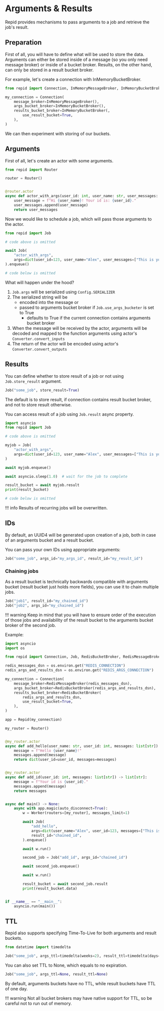# Arguments & Results

Repid provides mechanisms to pass arguments to a job and retrieve the job's result.

## Preparation

First of all, you will have to define what will be used to store the data. Arguments can either be
stored inside of a message (so you only need message broker) or inside of a bucket broker.
Results, on the other hand, can only be stored in a result bucket broker.

For example, let's create a connection with InMemoryBucketBroker.

```python hl_lines="5-8"
from repid import Connection, InMemoryMessageBroker, InMemoryBucketBroker

my_connection = Connection(
    message_broker=InMemoryMessageBroker(),
    args_bucket_broker=InMemoryBucketBroker(),
    results_bucket_broker=InMemoryBucketBroker(,
        use_result_bucket=True,
    ),
)
```

We can then experiment with storing of our buckets.

## Arguments

First of all, let's create an actor with some arguments.

```python
from repid import Router

router = Router()


@router.actor
async def actor_with_args(user_id: int, user_name: str, user_messages: list[str]) -> list[str]:
    user_message = f"Hi {user_name}! Your id is: {user_id}."
    user_messages.append(user_message)
    return user_messages
```

Now we would like to schedule a job, which will pass those arguments to the actor.

```python
from repid import Job

# code above is omitted

await Job(
    "actor_with_args",
    args=dict(user_id=123, user_name="Alex", user_messages=["This is your first message!"]),
).enqueue()

# code below is omitted
```

What will happen under the hood?

1. `Job.args` will be serialized using `Config.SERIALIZER`
2. The serialized string will be
    - encoded into the message or
    - passed to arguments bucket broker if `Job.use_args_bucketer` is set to True
        - defaults to True if the current connection contains arguments bucket broker
3. When the message will be received by the actor, arguments will be decoded and mapped to
the function arguments using actor's `Converter.convert_inputs`
4. The return of the actor will be encoded using actor's `Converter.convert_outputs`

## Results

You can define whether to store result of a job or not using `Job.store_result` argument.

```python hl_lines="15"
Job("some_job", store_result=True)
```

The default is to store result, if connection contains result bucket broker,
and not to store result otherwise.

You can access result of a job using `Job.result` async property.

```python
import asyncio
from repid import Job

# code above is omitted

myjob = Job(
    "actor_with_args",
    args=dict(user_id=123, user_name="Alex", user_messages=["This is your first message!"]),
)

await myjob.enqueue()

await asyncio.sleep(1.0)  # wait for the job to complete

result_bucket = await myjob.result
print(result_bucket)

# code below is omitted
```

!!! info
    Results of recurring jobs will be overwritten.

## IDs

By default, an UUID4 will be generated upon creation of a job,
both in case of an arguments bucket and a result bucket.

You can pass your own IDs using appropriate arguments:

```python
Job("some_job", args_id="my_args_id", result_id="my_result_id")
```

### Chaining jobs

As a result bucket is technically backwards compatible with arguments bucket (result bucket just
holds more fields), you can use it to chain multiple jobs.

```python
Job("job1", result_id="my_chained_id")
Job("job2", args_id="my_chained_id")
```

!!! warning
    Keep in mind that you will have to ensure order of the execution of those jobs and availability
    of the result bucket to the arguments bucket broker of the second job.

Example:

```python
import asyncio
import os

from repid import Connection, Job, RedisBucketBroker, RedisMessageBroker, Repid, Router, Worker

redis_messages_dsn = os.environ.get("REDIS_CONNECTION")
redis_args_and_results_dsn = os.environ.get("REDIS_ARGS_CONNECTION")

my_connection = Connection(
    message_broker=RedisMessageBroker(redis_messages_dsn),
    args_bucket_broker=RedisBucketBroker(redis_args_and_results_dsn),
    results_bucket_broker=RedisBucketBroker(
        redis_args_and_results_dsn,
        use_result_bucket=True,
    ),
)

app = Repid(my_connection)

my_router = Router()


@my_router.actor
async def add_hello(user_name: str, user_id: int, messages: list[str]) -> dict:
    message = f"Hello {user_name}!"
    messages.append(message)
    return dict(user_id=user_id, messages=messages)


@my_router.actor
async def add_id(user_id: int, messages: list[str]) -> list[str]:
    message = f"Your id is {user_id}."
    messages.append(message)
    return messages


async def main() -> None:
    async with app.magic(auto_disconnect=True):
        w = Worker(routers=[my_router], messages_limit=1)

        await Job(
            "add_hello",
            args=dict(user_name="Alex", user_id=123, messages=["This is your first message!"]),
            result_id="chained_id",
        ).enqueue()

        await w.run()

        second_job = Job("add_id", args_id="chained_id")

        await second_job.enqueue()

        await w.run()

        result_bucket = await second_job.result
        print(result_bucket.data)


if __name__ == "__main__":
    asyncio.run(main())
```

## TTL

Repid also supports specifying Time-To-Live for both arguments and result buckets.

```python
from datetime import timedelta

Job("some_job", args_ttl=timedelta(weeks=2), result_ttl=timedelta(days=5))
```

You can also set TTL to None, which equals to no expiration.

```python
Job("some_job", args_ttl=None, result_ttl=None)
```

By default, arguments buckets have no TTL, while result buckets have TTL of one day.

!!! warning
    Not all bucket brokers may have native support for TTL, so be careful not to run out of memory.
